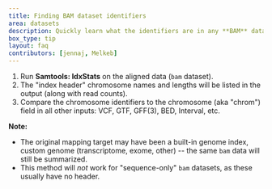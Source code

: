 ```yaml
---
title: Finding BAM dataset identifiers
area: datasets
description: Quickly learn what the identifiers are in any **BAM** dataset that is the result from mapping
box_type: tip
layout: faq
contributors: [jennaj, Melkeb]
---
```



1. Run **Samtools: IdxStats** on the aligned data (`bam` dataset).
2. The "index header" chromosome names and lengths will be listed in the output (along with read counts).
3. Compare the chromosome identifiers to the chromosome (aka "chrom") field in all other inputs: VCF, GTF, GFF(3), BED, Interval, etc.

**Note:**
- The original mapping target may have been a built-in genome index, custom genome (transcriptome, exome, other) -- the same `bam` data will still be summarized.
- This method will *not* work for "sequence-only" `bam` datasets, as these usually have no header.
